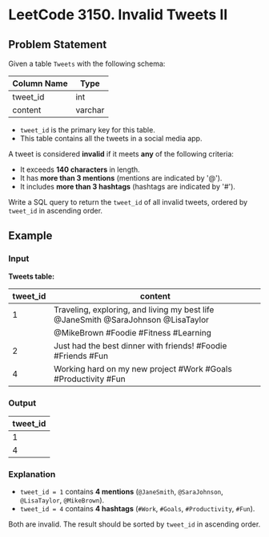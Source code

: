 # LeetCode 3150. Invalid Tweets II

## Problem Statement

Given a table `Tweets` with the following schema:

| Column Name | Type    |
|-------------|---------|
| tweet_id    | int     |
| content     | varchar |

- `tweet_id` is the primary key for this table.
- This table contains all the tweets in a social media app.

A tweet is considered **invalid** if it meets **any** of the following criteria:
- It exceeds **140 characters** in length.
- It has **more than 3 mentions** (mentions are indicated by '@').
- It includes **more than 3 hashtags** (hashtags are indicated by '#').

Write a SQL query to return the `tweet_id` of all invalid tweets, ordered by `tweet_id` in ascending order.

## Example

### Input

**Tweets table:**

| tweet_id | content                                                                           |
|----------|-----------------------------------------------------------------------------------|
| 1        | Traveling, exploring, and living my best life @JaneSmith @SaraJohnson @LisaTaylor |
|          | @MikeBrown #Foodie #Fitness #Learning                                             | 
| 2        | Just had the best dinner with friends! #Foodie #Friends #Fun                      |
| 4        | Working hard on my new project #Work #Goals #Productivity #Fun                    |

### Output

| tweet_id |
|----------|
| 1        |
| 4        |

### Explanation

- `tweet_id = 1` contains **4 mentions** (`@JaneSmith`, `@SaraJohnson`, `@LisaTaylor`, `@MikeBrown`).
- `tweet_id = 4` contains **4 hashtags** (`#Work`, `#Goals`, `#Productivity`, `#Fun`).

Both are invalid. The result should be sorted by `tweet_id` in ascending order.